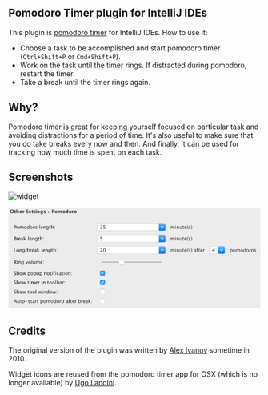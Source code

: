 ## Pomodoro Timer plugin for IntelliJ IDEs
This plugin is [pomodoro timer](http://www.pomodorotechnique.com) for IntelliJ IDEs. 
How to use it:
 - Choose a task to be accomplished and start pomodoro timer (`Ctrl+Shift+P` or `Cmd+Shift+P`).
 - Work on the task until the timer rings. If distracted during pomodoro, restart the timer.
 - Take a break until the timer rings again.

## Why?
Pomodoro timer is great for keeping yourself focused on particular task and avoiding distractions for a period of time.
It's also useful to make sure that you do take breaks every now and then.
And finally, it can be used for tracking how much time is spent on each task.

## Screenshots
![widget](https://raw.githubusercontent.com/dkandalov/pomodoro-tm/master/widget.png)

![settings](https://raw.githubusercontent.com/dkandalov/pomodoro-tm/master/settings.png)

## Credits
The original version of the plugin was written by [Alex Ivanov](https://twitter.com/alexMq0) sometime in 2010.

Widget icons are reused from the pomodoro timer app for OSX (which is no longer available) by [Ugo Landini](https://twitter.com/ugolandini).
